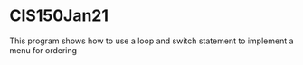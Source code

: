 # CIS150Jan21
This program shows how to use a loop and switch statement to implement a menu for ordering
